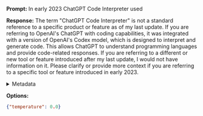 **Prompt:**
In early 2023 ChatGPT Code Interpreter used 

**Response:**
The term "ChatGPT Code Interpreter" is not a standard reference to a specific product or feature as of my last update. If you are referring to OpenAI's ChatGPT with coding capabilities, it was integrated with a version of OpenAI's Codex model, which is designed to interpret and generate code. This allows ChatGPT to understand programming languages and provide code-related responses. If you are referring to a different or new tool or feature introduced after my last update, I would not have information on it. Please clarify or provide more context if you are referring to a specific tool or feature introduced in early 2023.

<details><summary>Metadata</summary>

- Duration: 8076 ms
- Datetime: 2023-11-16T16:49:21.972322
- Model: gpt-4-1106-preview

</details>

**Options:**
```json
{"temperature": 0.0}
```

